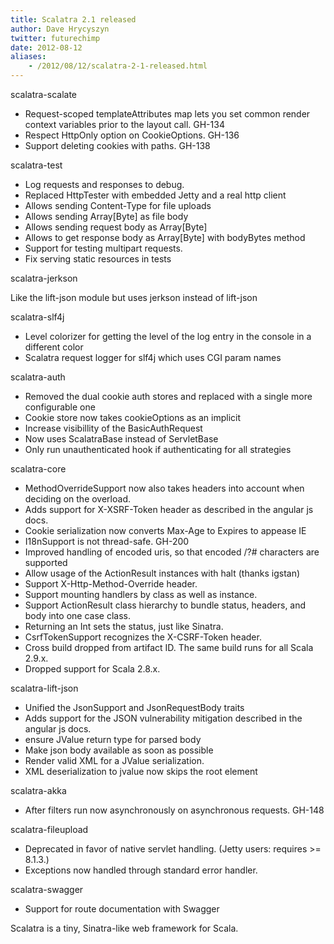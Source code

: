 ```yaml
---
title: Scalatra 2.1 released
author: Dave Hrycyszyn
twitter: futurechimp
date: 2012-08-12
aliases:
    - /2012/08/12/scalatra-2-1-released.html
---
```


scalatra-scalate

  * Request-scoped templateAttributes map lets you set common render context variables prior to the layout call. GH-134
  * Respect HttpOnly option on CookieOptions. GH-136
  * Support deleting cookies with paths. GH-138

scalatra-test

  * Log requests and responses to debug.
  * Replaced HttpTester with embedded Jetty and a real http client
  * Allows sending Content-Type for file uploads
  * Allows sending Array[Byte] as file body
  * Allows sending request body as Array[Byte]
  * Allows to get response body as Array[Byte] with bodyBytes method
  * Support for testing multipart requests.
  * Fix serving static resources in tests

scalatra-jerkson

Like the lift-json module but uses jerkson instead of lift-json

scalatra-slf4j

  * Level colorizer for getting the level of the log entry in the console in a different color
  * Scalatra request logger for slf4j which uses CGI param names

scalatra-auth

  * Removed the dual cookie auth stores and replaced with a single more configurable one
  * Cookie store now takes cookieOptions as an implicit
  * Increase visibillity of the BasicAuthRequest
  * Now uses ScalatraBase instead of ServletBase
  * Only run unauthenticated hook if authenticating for all strategies

scalatra-core

  * MethodOverrideSupport now also takes headers into account when deciding on the overload.
  * Adds support for X-XSRF-Token header as described in the angular js docs.
  * Cookie serialization now converts Max-Age to Expires to appease IE
  * I18nSupport is not thread-safe. GH-200
  * Improved handling of encoded uris, so that encoded /?# characters are supported
  * Allow usage of the ActionResult instances with halt (thanks igstan)
  * Support X-Http-Method-Override header.
  * Support mounting handlers by class as well as instance.
  * Support ActionResult class hierarchy to bundle status, headers, and body into one case class.
  * Returning an Int sets the status, just like Sinatra.
  * CsrfTokenSupport recognizes the X-CSRF-Token header.
  * Cross build dropped from artifact ID. The same build runs for all Scala 2.9.x.
  * Dropped support for Scala 2.8.x.

scalatra-lift-json

  * Unified the JsonSupport and JsonRequestBody traits
  * Adds support for the JSON vulnerability mitigation described in the angular js docs.
  * ensure JValue return type for parsed body
  * Make json body available as soon as possible
  * Render valid XML for a JValue serialization.
  * XML deserialization to jvalue now skips the root element

scalatra-akka

  * After filters run now asynchronously on asynchronous requests. GH-148

scalatra-fileupload

  * Deprecated in favor of native servlet handling. (Jetty users: requires >= 8.1.3.)
  * Exceptions now handled through standard error handler.

scalatra-swagger

  * Support for route documentation with Swagger

Scalatra is a tiny, Sinatra-like web framework for Scala.
